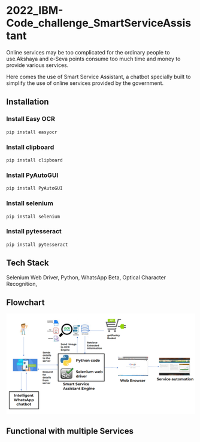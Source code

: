 # 2022_IBM-Code_challenge_SmartServiceAssistant
 
Online services may be too complicated for the ordinary people to use.Akshaya and e-Seva points consume too much time and money to provide various services.

Here comes the use of Smart Service Assistant, a chatbot specially built to simplify the use of online services provided by the government.


## Installation 
### Install Easy OCR
    pip install easyocr
### Install clipboard    
    pip install clipboard
### Install PyAutoGUI     
    pip install PyAutoGUI
### Install selenium     
    pip install selenium   
### Install pytesseract    
    pip install pytesseract
    
    
## Tech Stack
Selenium Web Driver,
Python,
WhatsApp Beta,
Optical Character Recognition,

## Flowchart
![alt text](https://github.com/Krish4U2/2022_IBM-Code_challenge_SmartServiceAssistant/blob/main/flowchart.png)

## Functional with multiple Services
